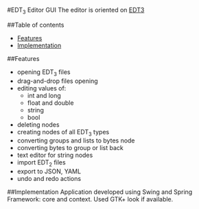 #EDT<sub>3</sub> Editor GUI
The editor is oriented on [EDT3](https://github.com/MihailRis/EDT3/)

##Table of contents
- [Features](#features)
- [Implementation](#implementation)

##Features
- opening EDT<sub>3</sub> files
- drag-and-drop files opening
- editing values of:
  - int and long
  - float and double
  - string
  - bool
- deleting nodes
- creating nodes of all EDT<sub>3</sub> types
- converting groups and lists to bytes node
- converting bytes to group or list back
- text editor for string nodes
- import EDT<sub>2</sub> files
- export to JSON, YAML
- undo and redo actions

##Implementation
Application developed using Swing and Spring Framework: core and context.
Used GTK+ look if available.